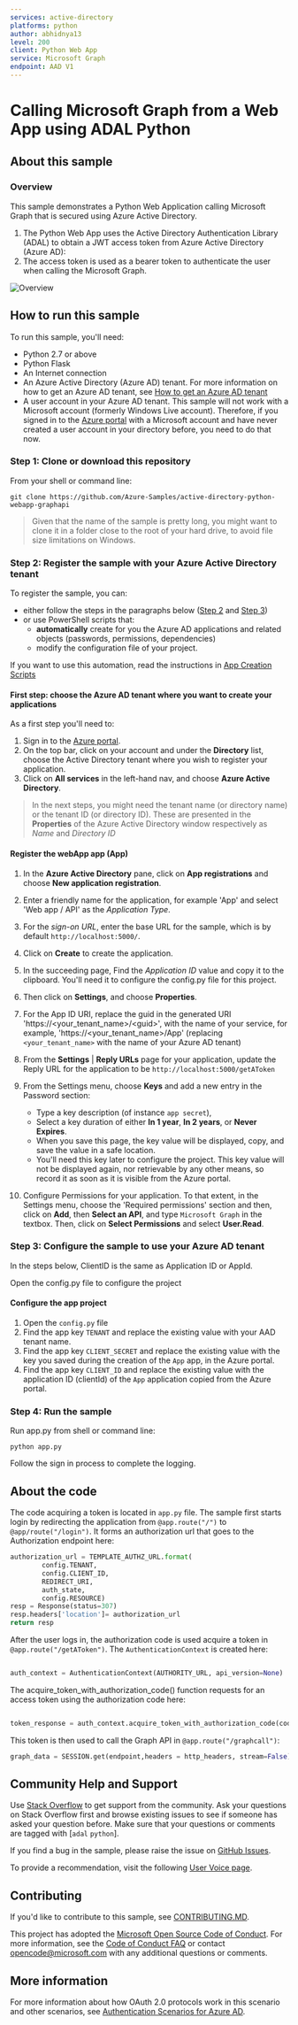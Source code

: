 ```yaml
---
services: active-directory
platforms: python
author: abhidnya13
level: 200
client: Python Web App
service: Microsoft Graph
endpoint: AAD V1
---
```

# Calling Microsoft Graph from a Web App using ADAL Python

<!--![Build badge](https://travis-ci.org/AzureAD/azure-activedirectory-library-for-python/builds/358958147?utm_source=github_status&utm_medium=notification#)-->

## About this sample

### Overview

This sample demonstrates a Python Web Application calling Microsoft Graph that is secured using Azure Active Directory.

1. The Python Web App uses the Active Directory Authentication Library (ADAL) to obtain a JWT access token from Azure Active Directory (Azure AD):
2. The access token is used as a bearer token to authenticate the user when calling the Microsoft Graph.

![Overview](./ReadmeFiles/topology.png)

## How to run this sample

To run this sample, you'll need:

- Python 2.7 or above
- Python Flask
- An Internet connection
- An Azure Active Directory (Azure AD) tenant. For more information on how to get an Azure AD tenant, see [How to get an Azure AD tenant](https://azure.microsoft.com/en-us/documentation/articles/active-directory-howto-tenant/)
- A user account in your Azure AD tenant. This sample will not work with a Microsoft account (formerly Windows Live account). Therefore, if you signed in to the [Azure portal](https://portal.azure.com) with a Microsoft account and have never created a user account in your directory before, you need to do that now.

### Step 1:  Clone or download this repository

From your shell or command line:

`git clone https://github.com/Azure-Samples/active-directory-python-webapp-graphapi`

> Given that the name of the sample is pretty long, you might want to clone it in a folder close to the root of your hard drive, to avoid file size limitations on Windows.

### Step 2:  Register the sample with your Azure Active Directory tenant

To register the sample, you can:

- either follow the steps in the paragraphs below ([Step 2](#step-2--register-the-sample-with-your-azure-active-directory-tenant) and [Step 3](#step-3--configure-the-sample-to-use-your-azure-ad-tenant))
- or use PowerShell scripts that:
  - **automatically** create for you the Azure AD applications and related objects (passwords, permissions, dependencies)
  - modify the configuration file of your project.

If you want to use this automation, read the instructions in [App Creation Scripts](./AppCreationScripts/AppCreationScripts.md)

#### First step: choose the Azure AD tenant where you want to create your applications

As a first step you'll need to:

1. Sign in to the [Azure portal](https://portal.azure.com).
1. On the top bar, click on your account and under the **Directory** list, choose the Active Directory tenant where you wish to register your application.
1. Click on **All services** in the left-hand nav, and choose **Azure Active Directory**.

> In the next steps, you might need the tenant name (or directory name) or the tenant ID (or directory ID). These are presented in the **Properties**
of the Azure Active Directory window respectively as *Name* and *Directory ID*

#### Register the webApp app (App)

1. In the  **Azure Active Directory** pane, click on **App registrations** and choose **New application registration**.
1. Enter a friendly name for the application, for example 'App' and select 'Web app / API' as the *Application Type*.
1. For the *sign-on URL*, enter the base URL for the sample, which is by default `http://localhost:5000/`.
1. Click on **Create** to create the application.
1. In the succeeding page, Find the *Application ID* value and copy it to the clipboard. You'll need it to configure the config.py file for this project.
1. Then click on **Settings**, and choose **Properties**.
1. For the App ID URI, replace the guid in the generated URI 'https://\<your_tenant_name\>/\<guid\>', with the name of your service, for example, 'https://\<your_tenant_name\>/App' (replacing `<your_tenant_name>` with the name of your Azure AD tenant)
1. From the **Settings** | **Reply URLs** page for your application, update the Reply URL for the application to be `http://localhost:5000/getAToken`
1. From the Settings menu, choose **Keys** and add a new entry in the Password section:

   - Type a key description (of instance `app secret`),
   - Select a key duration of either **In 1 year**, **In 2 years**, or **Never Expires**.
   - When you save this page, the key value will be displayed, copy, and save the value in a safe location.
   - You'll need this key later to configure the project. This key value will not be displayed again, nor retrievable by any other means,
     so record it as soon as it is visible from the Azure portal.
1. Configure Permissions for your application. To that extent, in the Settings menu, choose the 'Required permissions' section and then,
   click on **Add**, then **Select an API**, and type `Microsoft Graph` in the textbox. Then, click on  **Select Permissions** and select **User.Read**.

### Step 3:  Configure the sample to use your Azure AD tenant

In the steps below, ClientID is the same as Application ID or AppId.

Open the config.py file to configure the project

#### Configure the app project

1. Open the `config.py` file
1. Find the app key `TENANT` and replace the existing value with your AAD tenant name.
1. Find the app key `CLIENT_SECRET` and replace the existing value with the key you saved during the creation of the `App` app, in the Azure portal.
1. Find the app key `CLIENT_ID` and replace the existing value with the application ID (clientId) of the `App` application copied from the Azure portal.

### Step 4: Run the sample

Run app.py from shell or command line:

```Shell
python app.py
```

Follow the sign in process to complete the logging.

## About the code

The code acquiring a token is located in `app.py` file.
The sample first starts login by redirecting the application from `@app.route("/")`  to  `@app/route("/login")`. It forms an authorization url that goes to the Authorization endpoint here:

```Python
authorization_url = TEMPLATE_AUTHZ_URL.format(
        config.TENANT,
        config.CLIENT_ID,
        REDIRECT_URI,
        auth_state,
        config.RESOURCE)
resp = Response(status=307)
resp.headers['location']= authorization_url
return resp

```

After the user logs in, the authorization code is used acquire a token in `@app.route("/getAToken")`.
The `AuthenticationContext` is created here:

```Python

auth_context = AuthenticationContext(AUTHORITY_URL, api_version=None)
```

The acquire_token_with_authorization_code() function requests for an access token using the authorization code here:

```Python

token_response = auth_context.acquire_token_with_authorization_code(code,REDIRECT_URI,config.RESOURCE, config.CLIENT_ID, config.CLIENT_SECRET)
```

This token is then used to call the Graph API in `@app.route("/graphcall")`:

```Python
graph_data = SESSION.get(endpoint,headers = http_headers, stream=False).json()
```

## Community Help and Support

Use [Stack Overflow](https://stackoverflow.com/questions/tagged/adal+python) to get support from the community.
Ask your questions on Stack Overflow first and browse existing issues to see if someone has asked your question before.
Make sure that your questions or comments are tagged with [`adal` `python`].

If you find a bug in the sample, please raise the issue on [GitHub Issues](../../issues).

To provide a recommendation, visit the following [User Voice page](https://feedback.azure.com/forums/169401-azure-active-directory).

## Contributing

If you'd like to contribute to this sample, see [CONTRIBUTING.MD](/CONTRIBUTING.md).

This project has adopted the [Microsoft Open Source Code of Conduct](https://opensource.microsoft.com/codeofconduct/). For more information, see the [Code of Conduct FAQ](https://opensource.microsoft.com/codeofconduct/faq/) or contact [opencode@microsoft.com](mailto:opencode@microsoft.com) with any additional questions or comments.

## More information

<!--
For more information, see ADAL Python's conceptual documentation:

> Provide links to the flows from the conceptual documentation
> for instance:
- [Recommended pattern to acquire a token](https://github.com/AzureAD/azure-activedirectory-library-for-dotnet/wiki/AcquireTokenSilentAsync-using-a-cached-token#recommended-pattern-to-acquire-a-token)
- [Acquiring tokens interactively in public client applications](https://github.com/AzureAD/azure-activedirectory-library-for-dotnet/wiki/Acquiring-tokens-interactively---Public-client-application-flows)
-->
For more information about how OAuth 2.0 protocols work in this scenario and other scenarios, see [Authentication Scenarios for Azure AD](http://go.microsoft.com/fwlink/?LinkId=394414).
